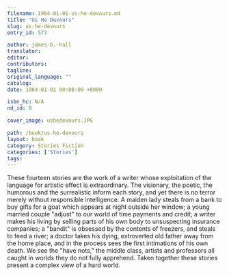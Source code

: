```yaml
---
filename: 1964-01-01-us-he-devours.md
title: "Us He Devours"
slug: us-he-devours
entry_id: 573

author: james-b.-hall
translator: 
editor: 
contributors: 
tagline: 
original_language: ""
catalog: 
date: 1964-01-01 00:00:00 +0000 

isbn_hc: N/A
nd_id: 0

cover_image: ushedevours.JPG

path: /book/us-he-devours
layout: book
category: Stories Fiction
categories: ['Stories']
tags: 
---
```

These fourteen stories are the work of a writer whose exploitation of the language for artistic effect is extraordinary. The visionary, the poetic, the humorous and the surrealistic inform each story, and yet there is no terror merely without responsible intelligence. A maiden lady steals from a bank to buy gifts for a goat which appears at night outside her window; a young married couple "adjust" to our world of time payments and credit; a writer makes his living by selling parts of his own body to unsuspecting insurance companies; a "bandit" is obsessed by the contents of freezers, and steals to feed a river; a doctor takes his dying, extroverted old father away from the home place, and in the process sees the first intimations of his own death. We see the "have nots," the middle class, artists and professors all caught in worlds they do not fully apprehend. Taken together these stories present a complex view of a hard world.





